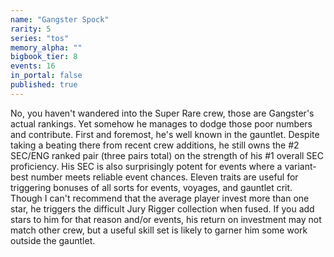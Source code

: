```yaml
---
name: "Gangster Spock"
rarity: 5
series: "tos"
memory_alpha: ""
bigbook_tier: 8
events: 16
in_portal: false
published: true
---
```


No, you haven't wandered into the Super Rare crew, those are Gangster's actual rankings. Yet somehow he manages to dodge those poor numbers and contribute. First and foremost, he's well known in the gauntlet. Despite taking a beating there from recent crew additions, he still owns the #2 SEC/ENG ranked pair (three pairs total) on the strength of his #1 overall SEC proficiency. His SEC is also surprisingly potent for events where a variant-best number meets reliable event chances. Eleven traits are useful for triggering bonuses of all sorts for events, voyages, and gauntlet crit. Though I can't recommend that the average player invest more than one star, he triggers the difficult Jury Rigger collection when fused. If you add stars to him for that reason and/or events, his return on investment may not match other crew, but a useful skill set is likely to garner him some work outside the gauntlet.
